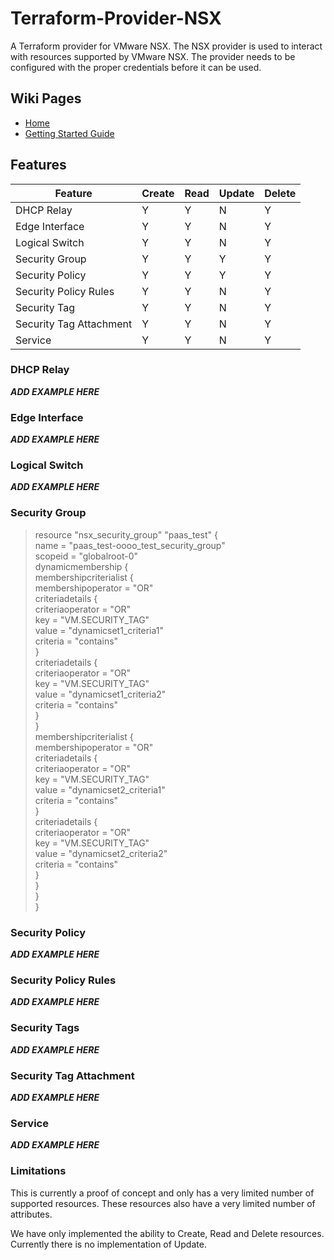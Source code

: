 # Terraform-Provider-NSX

A Terraform provider for VMware NSX.  The NSX provider is used to interact
with resources supported by VMware NSX.  The provider needs to be configured
with the proper credentials before it can be used.

## Wiki Pages
* [Home](https://github.com/sky-uk/terraform-provider-nsx/wiki)
* [Getting Started Guide](https://github.com/sky-uk/terraform-provider-nsx/wiki/Getting-Started-Guide)

## Features
| Feature                 | Create | Read  | Update  | Delete |
|-------------------------|--------|-------|---------|--------|
| DHCP Relay              |   Y    |   Y   |    N    |   Y    |
| Edge Interface          |   Y    |   Y   |    N    |   Y    |
| Logical Switch          |   Y    |   Y   |    N    |   Y    |
| Security Group          |   Y    |   Y   |    Y    |   Y    |
| Security Policy         |   Y    |   Y   |    Y    |   Y    |
| Security Policy Rules   |   Y    |   Y   |    N    |   Y    |
| Security Tag            |   Y    |   Y   |    N    |   Y    |
| Security Tag Attachment |   Y    |   Y   |    N    |   Y    |
| Service                 |   Y    |   Y   |    N    |   Y    |

### DHCP Relay
***ADD EXAMPLE HERE***

### Edge Interface
***ADD EXAMPLE HERE***

### Logical Switch
***ADD EXAMPLE HERE***

### Security Group

> resource "nsx_security_group" "paas_test" {  
    name = "paas_test-oooo_test_security_group"  
    scopeid = "globalroot-0"  
    dynamicmembership {  
        membershipcriterialist {  
            membershipoperator = "OR"  
            criteriadetails {  
                criteriaoperator = "OR"  
                key = "VM.SECURITY_TAG"  
                value = "dynamicset1_criteria1"  
                criteria = "contains"  
            }  
            criteriadetails {  
                criteriaoperator = "OR"  
                key = "VM.SECURITY_TAG"  
                value = "dynamicset1_criteria2"  
                criteria = "contains"  
            }  
        }  
        membershipcriterialist {  
            membershipoperator = "OR"  
            criteriadetails {  
                criteriaoperator = "OR"  
                key = "VM.SECURITY_TAG"  
                value = "dynamicset2_criteria1"  
                criteria = "contains"  
            }  
            criteriadetails {  
                criteriaoperator = "OR"  
                key = "VM.SECURITY_TAG"  
                value = "dynamicset2_criteria2"  
                criteria = "contains"  
            }  
        }  
    }  
}  


### Security Policy
***ADD EXAMPLE HERE***

### Security Policy Rules
***ADD EXAMPLE HERE***

### Security Tags
***ADD EXAMPLE HERE***

### Security Tag Attachment
***ADD EXAMPLE HERE***

### Service
***ADD EXAMPLE HERE***


### Limitations

This is currently a proof of concept and only has a very limited number of
supported resources.  These resources also have a very limited number
of attributes.

We have only implemented the ability to Create, Read and Delete resources.
Currently there is no implementation of Update.

